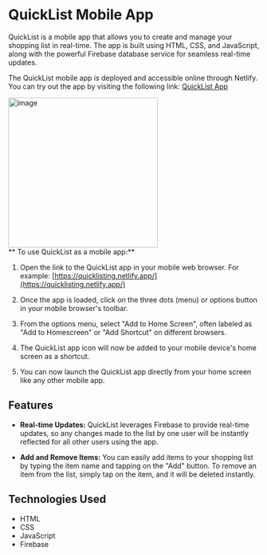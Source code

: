 # QuickList Mobile App

QuickList is a mobile app that allows you to create and manage your shopping list in real-time. The app is built using HTML, CSS, and JavaScript, along with the powerful Firebase database service for seamless real-time updates.

The QuickList mobile app is deployed and accessible online through Netlify. You can try out the app by visiting the following link: [QuickList App](https://quicklisting.netlify.app/)

<img src="https://github.com/Aakriti-malla/QuickList-with-Firebase/assets/90200664/7a4c9608-c83e-4e88-a07d-21cad2ebe168" alt="image" width="300">

<br>
** To use QuickList as a mobile app:**

1. Open the link to the QuickList app in your mobile web browser. For example: [https://quicklisting.netlify.app/](https://quicklisting.netlify.app/)

2. Once the app is loaded, click on the three dots (menu) or options button in your mobile browser's toolbar.

3. From the options menu, select "Add to Home Screen", often labeled as "Add to Homescreen" or "Add Shortcut" on different browsers.

4. The QuickList app icon will now be added to your mobile device's home screen as a shortcut.

5. You can now launch the QuickList app directly from your home screen like any other mobile app. 

## Features

- **Real-time Updates:** QuickList leverages Firebase to provide real-time updates, so any changes made to the list by one user will be instantly reflected for all other users using the app.

- **Add and Remove Items:** You can easily add items to your shopping list by typing the item name and tapping on the "Add" button. To remove an item from the list, simply tap on the item, and it will be deleted instantly.

## Technologies Used

- HTML
- CSS
- JavaScript
- Firebase

